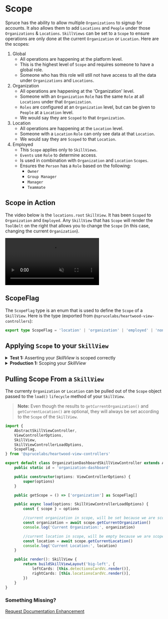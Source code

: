 # Scope

Spruce has the ability to allow multiple `Organizations` to signup for accounts. It also allows them to add `Locations` and `People` under those `Organizations` & `Locations`. `SkillViews` can be set to a `Scope` to ensure operations are only done at the current `Organization` or `Location`. Here are the scopes:

1. Global
    - All operations are happening at the platform level. 
    - This is the highest level of `Scope` and requires someone to have a global role.
    - Someone who has this role will still not have access to all the data under `Organizations` and `Locations`.
2. Organization
    - All operations are happening at the 'Organization' level.
    - Someone with an `Organization` `Role` has the same `Role` at all `Locations` under that `Organization`.
    - `Roles` are configured at an `Organization` level, but can be given to `People` at a `Location` level.
    - We would say they are `Scoped` to that `Organization`.
3. Location
    - All operations are happening at the `Location` level.
    - Someone with a `Location` `Role` can only see data at that `Location`.
    - We would say they are `Scoped` to that `Location`.
4. Employed
    - This `Scope` applies only to `SkillViews`.
    - `Events` use `Role` to determine access.
    - Is used in combination with `Organization` and `Location` `Scopes`.
    - Ensures the `Person` has a `Role` based on the following:
        - `Owner`
        - `Group Manager`
        - `Manager`
        - `Teammate`


## Scope in Action
The video below is the `locations.root` `SkillView`. It has been `Scoped` to `Organization` and `Employed`. Any `SkillView` that has `Scope` will render the `ToolBelt` on the right that allows you to change the `Scope` (in this case, changing the current `Organization`).
<div class="video scope shadow">
    <video autoplay="autoplay" loop="loop" muted="muted" playsinline="playsinline">
        <source src="https://spruce-theatre.s3.us-east-1.amazonaws.com/Scope.mp4" type="video/mp4">
        Your browser does not support the video tag.
    </video>
</div>

## ScopeFlag

The `ScopeFlag` type is an enum that is used to define the `Scope` of a `SkillView`. Here is the type (exported from `@sprucelabs/heartwood-view-controllers`):

```ts
export type ScopeFlag = 'location' | 'organization' | 'employed' | 'none';
```

## Applying `Scope` to your `SkillView`

<details>
    <summary><strong>Test 1:</strong> Asserting your <em>SkillView</em> is scoped correctly</summary>

We're going to start with a test that already has a `SkillView` ready to go and is available at `this.vc`. 

```ts
import { AbstractSpruceFixtureTest } from '@sprucelabs/spruce-test-fixtures'
import { vcAssert } from '@sprucelabs/heartwood-view-controllers'   

export default class RenderingARemoteCard extends AbstractSpruceFixtureTest {
    private vc!: RootSkillViewController

    protected async beforeEach() {
        await super.beforeEach()
        this.vc = this.views.Controller('eightbitstories.root', {})
    }

    @test()
    protected async mustBeScopedByOrganization() {
        vcAssert.assertSkillViewScopedBy(this.vc, ['organization'])
    }
    
}
```
</details>

<details>
    <summary><strong>Production 1:</strong> Scoping your <em>SkillView</em></summary>

We're going to start with a test that already has a `SkillView` ready to go and is available at `this.vc`. 

```ts
import {
    AbstractSkillViewController,
    ViewControllerOptions,
    SkillView,
    CardViewController,
    ScopeFlag,
} from '@sprucelabs/heartwood-view-controllers'

export default class RootSkillViewController extends AbstractSkillViewController {
    public static id = 'root'
    protected cardVc: CardViewController

    public constructor(options: ViewControllerOptions) {
        super(options)
    }

    public getScope = () => ['organization'] as ScopeFlag[]

    public render(): SkillView {
        return {
            layouts: [
                {
                    cards: [],
                },
            ],
        }
    }
}

```
</details>

## Pulling Scope From a `SkillView`

The currenty `Organization` or `Location` can be pulled out of the `Scope` object passed to the `load()` `lifecycle` method of your `SkillView`.

> **Note:** Even though the results to `getCurrentOrganization()` and `getCurrentLocation()` are optional, they will always be set according to the `Scope` of the `SkillView`.

```ts
import {
    AbstractSkillViewController,
    ViewControllerOptions,
    SkillView,
    SkillViewControllerLoadOptions,
    ScopeFlag,
} from '@sprucelabs/heartwood-view-controllers'

export default class OrganizationDashboardSkillViewController extends AbstractSkillViewController {
    public static id = 'organization-dashboard'

    public constructor(options: ViewControllerOptions) {
        super(options)
    }

    public getScope = () => ['organization'] as ScopeFlag[]

    public async load(options: SkillViewControllerLoadOptions) {
        const { scope } = options

        //current organization in scope, will be set because we are scoped to organization
        const organization = await scope.getCurrentOrganization()
        console.log('Current Organization:', organization)

        //current location in scope, will be empty because we are scoped to organization
        const location = await scope.getCurrentLocation()
        console.log('Current Location:', location)
    }

    public render(): SkillView {
        return buildSkillViewLayout('big-left', {
            leftCards: [this.detectionsCardVc.render()],
            rightCards: [this.locationsCardVc.render()],
        })
    }
}


```


### Something Missing?

<div class="grid-buttons">
    <a class="btn" href="https://forms.gle/2ZMtwUxg1egV8sHT8">Request Documentation Enhancement</a>
</div>